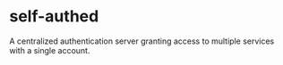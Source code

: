 # self-authed

A centralized authentication server granting access to multiple services with a single account.